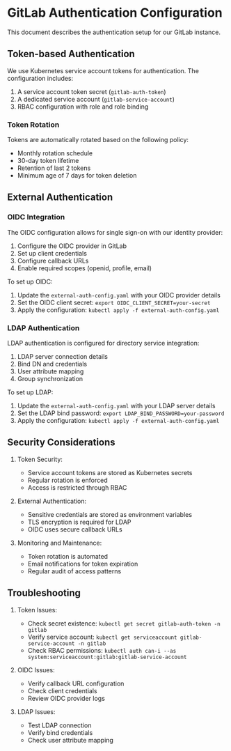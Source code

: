 # GitLab Authentication Configuration

This document describes the authentication setup for our GitLab instance.

## Token-based Authentication

We use Kubernetes service account tokens for authentication. The configuration includes:

1. A service account token secret (`gitlab-auth-token`)
2. A dedicated service account (`gitlab-service-account`)
3. RBAC configuration with role and role binding

### Token Rotation

Tokens are automatically rotated based on the following policy:
- Monthly rotation schedule
- 30-day token lifetime
- Retention of last 2 tokens
- Minimum age of 7 days for token deletion

## External Authentication

### OIDC Integration

The OIDC configuration allows for single sign-on with our identity provider:

1. Configure the OIDC provider in GitLab
2. Set up client credentials
3. Configure callback URLs
4. Enable required scopes (openid, profile, email)

To set up OIDC:
1. Update the `external-auth-config.yaml` with your OIDC provider details
2. Set the OIDC client secret: `export OIDC_CLIENT_SECRET=your-secret`
3. Apply the configuration: `kubectl apply -f external-auth-config.yaml`

### LDAP Authentication

LDAP authentication is configured for directory service integration:

1. LDAP server connection details
2. Bind DN and credentials
3. User attribute mapping
4. Group synchronization

To set up LDAP:
1. Update the `external-auth-config.yaml` with your LDAP server details
2. Set the LDAP bind password: `export LDAP_BIND_PASSWORD=your-password`
3. Apply the configuration: `kubectl apply -f external-auth-config.yaml`

## Security Considerations

1. Token Security:
   - Service account tokens are stored as Kubernetes secrets
   - Regular rotation is enforced
   - Access is restricted through RBAC

2. External Authentication:
   - Sensitive credentials are stored as environment variables
   - TLS encryption is required for LDAP
   - OIDC uses secure callback URLs

3. Monitoring and Maintenance:
   - Token rotation is automated
   - Email notifications for token expiration
   - Regular audit of access patterns

## Troubleshooting

1. Token Issues:
   - Check secret existence: `kubectl get secret gitlab-auth-token -n gitlab`
   - Verify service account: `kubectl get serviceaccount gitlab-service-account -n gitlab`
   - Check RBAC permissions: `kubectl auth can-i --as system:serviceaccount:gitlab:gitlab-service-account`

2. OIDC Issues:
   - Verify callback URL configuration
   - Check client credentials
   - Review OIDC provider logs

3. LDAP Issues:
   - Test LDAP connection
   - Verify bind credentials
   - Check user attribute mapping
